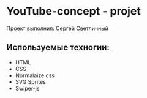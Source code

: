 # YouTube-concept - projet
Проект выполнил: Сергей Светличный

## Используемые техногии:
- HTML
- CSS
- Normalaize.css
- SVG Sprites
- Swiper-js
